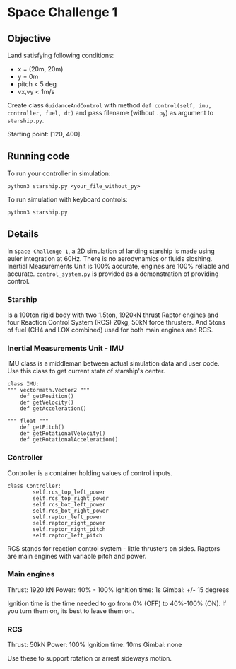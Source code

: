 # Space Challenge 1

## Objective
Land satisfying following conditions:
- x = (20m, 20m)
- y = 0m
- pitch < 5 deg
- vx,vy < 1m/s

Create class `GuidanceAndControl` with method `def control(self, imu, controller, fuel, dt)` and pass filename (without `.py`) as argument to `starship.py`.

Starting point: [120, 400].

## Running code
To run your controller in simulation:
```
python3 starship.py <your_file_without_py>
```

To run simulation with keyboard controls:
```
python3 starship.py 
```

## Details
In `Space Challenge 1`, a 2D simulation of landing starship is made using euler integration at 60Hz. There is no aerodynamics or fluids sloshing. Inertial Measurements Unit is 100% accurate, engines are 100% reliable and accurate.
`control_system.py` is provided as a demonstration of providing control.

### Starship
Is a 100ton rigid body with two 1.5ton, 1920kN thrust Raptor engines and four Reaction Control System (RCS) 20kg, 50kN force thrusters. And 5tons of fuel (CH4 and LOX combined) used for both main engines and RCS.

### Inertial Measurements Unit - IMU
IMU class is a middleman between actual simulation data and user code.
Use this class to get current state of starship's center.
```
class IMU:
""" vectormath.Vector2 """
    def getPosition()
    def getVelocity()
    def getAcceleration()

""" float """
    def getPitch()
    def getRotationalVelocity()
    def getRotationalAcceleration()
```

### Controller
Controller is a container holding values of control inputs.
```
class Controller:
        self.rcs_top_left_power
        self.rcs_top_right_power
        self.rcs_bot_left_power
        self.rcs_bot_right_power
        self.raptor_left_power
        self.raptor_right_power
        self.raptor_right_pitch
        self.raptor_left_pitch
```
RCS stands for reaction control system - little thrusters on sides.
Raptors are main engines with variable pitch and power.

### Main engines
Thrust: 1920 kN
Power: 40% - 100%
Ignition time: 1s
Gimbal: +/- 15 degrees

Ignition time is the time needed to go from 0% (OFF) to 40%-100% (ON). If you turn them on, its best to leave them on.

### RCS
Thrust: 50kN
Power: 100%
Ignition time: 10ms
Gimbal: none

Use these to support rotation or arrest sideways motion.

